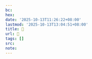 ```yaml
---
bc:
hex:
date: '2025-10-13T11:26:22+08:00'
lastmod: '2025-10-13T13:04:51+08:00'
title: 󰏺
url: 󰏺
tags: []
src:
note:
---
```

